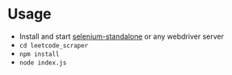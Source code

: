 # Usage
* Install and start [selenium-standalone](https://github.com/vvo/selenium-standalone) or any webdriver server
* `cd leetcode_scraper`
* `npm install`
* `node index.js`